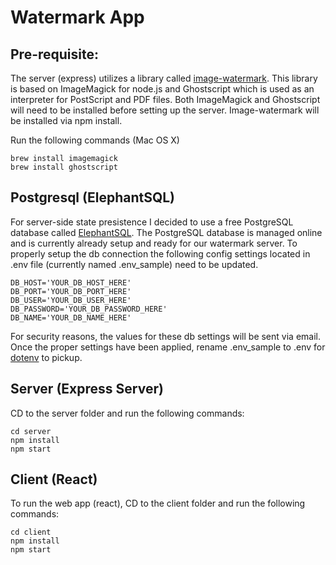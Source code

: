 # Watermark App

## Pre-requisite:
The server (express) utilizes a library called [image-watermark](https://github.com/luthraG/image-watermark). This library is based on ImageMagick for node.js and Ghostscript which is used as an interpreter for PostScript and PDF files. Both ImageMagick and Ghostscript will need to be installed before setting up the server.  Image-watermark will be installed via npm install.

Run the following commands (Mac OS X)
```shell
brew install imagemagick
brew install ghostscript
```

## Postgresql (ElephantSQL)

For server-side state presistence I decided to use a free PostgreSQL database called [ElephantSQL](https://www.elephantsql.com/). The PostgreSQL database is managed online and is currently already setup and ready for our watermark server. To properly setup the db connection the following config settings located in .env file (currently named .env_sample) need to be updated.

```shell
DB_HOST='YOUR_DB_HOST_HERE'
DB_PORT='YOUR_DB_PORT_HERE'
DB_USER='YOUR_DB_USER_HERE'
DB_PASSWORD='YOUR_DB_PASSWORD_HERE'
DB_NAME='YOUR_DB_NAME_HERE'
```

For security reasons, the values for these db settings will be sent via email. Once the proper settings have been applied, rename .env_sample to .env for [dotenv](https://github.com/motdotla/dotenv) to pickup.

## Server (Express Server)

CD to the server folder and run the following commands:

```shell
cd server
npm install
npm start
```

## Client (React)

To run the web app (react), CD to the client folder and run the following commands:

```shell
cd client
npm install
npm start
```

